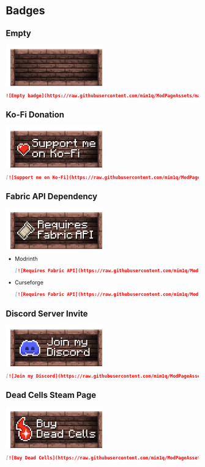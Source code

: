# Badges

## Empty

![Empty badge](https://raw.githubusercontent.com/mim1q/ModPageAssets/main/badges/base.png)

```markdown
![Empty badge](https://raw.githubusercontent.com/mim1q/ModPageAssets/main/badges/base.png)
```

## Ko-Fi Donation

[![Support me on Ko-Fi](https://raw.githubusercontent.com/mim1q/ModPageAssets/main/badges/ko-fi.png)](https://ko-fi.com/mim1q)

```markdown
[![Support me on Ko-Fi](https://raw.githubusercontent.com/mim1q/ModPageAssets/main/badges/ko-fi.png)](https://ko-fi.com/mim1q)
```

## Fabric API Dependency

[![Requires Fabric API](https://raw.githubusercontent.com/mim1q/ModPageAssets/main/badges/fabric-api.png)](https://modrinth.com/mod/fabric-api)

- Modrinth

  ```markdown
  [![Requires Fabric API](https://raw.githubusercontent.com/mim1q/ModPageAssets/main/badges/fabric-api.png)](https://modrinth.com/mod/fabric-api)
  ```

- Curseforge

  ```markdown
  [![Requires Fabric API](https://raw.githubusercontent.com/mim1q/ModPageAssets/main/badges/fabric-api.png)](https://modrinth.com/mod/fabric-api)
  ```

## Discord Server Invite

[![Join my Discord](https://raw.githubusercontent.com/mim1q/ModPageAssets/main/badges/discord.png)](https://discord.gg/6TjQbSjbuB)

```markdown
[![Join my Discord](https://raw.githubusercontent.com/mim1q/ModPageAssets/main/badges/discord.png)](https://discord.gg/6TjQbSjbuB)
```

## Dead Cells Steam Page

[![Buy Dead Cells](https://raw.githubusercontent.com/mim1q/ModPageAssets/main/badges/dead-cells.png)](https://store.steampowered.com/app/588650/Dead_Cells/)

```markdown
[![Buy Dead Cells](https://raw.githubusercontent.com/mim1q/ModPageAssets/main/badges/dead-cells.png)](https://store.steampowered.com/app/588650/Dead_Cells/)
```
